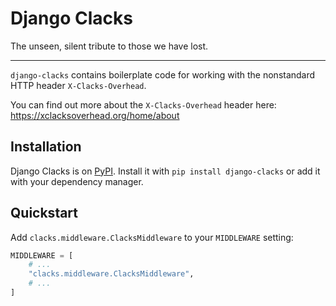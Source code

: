 # Django Clacks
The unseen, silent tribute to those we have lost.
<hr>

`django-clacks` contains boilerplate code for working with the nonstandard HTTP header `X-Clacks-Overhead`.

You can find out more about the `X-Clacks-Overhead` header here: https://xclacksoverhead.org/home/about


## Installation
Django Clacks is on [PyPI](https://pypi.org/project/django-clacks/). Install it with `pip install django-clacks` or add it with your dependency manager.



## Quickstart
Add `clacks.middleware.ClacksMiddleware` to your `MIDDLEWARE` setting:
```py
MIDDLEWARE = [
    # ...
    "clacks.middleware.ClacksMiddleware",
    # ...
]
